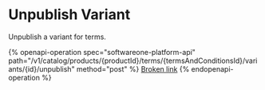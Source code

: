 # Unpublish Variant

Unpublish a variant for terms.

{% openapi-operation spec="softwareone-platform-api" path="/v1/catalog/products/{productId}/terms/{termsAndConditionsId}/variants/{id}/unpublish" method="post" %}
[Broken link](broken-reference)
{% endopenapi-operation %}
